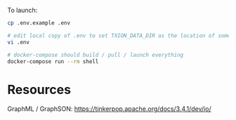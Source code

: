 To launch:

```bash
cp .env.example .env

# edit local copy of .env to set TXION_DATA_DIR as the location of some txion data
vi .env

# docker-compose should build / pull / launch everything
docker-compose run --rm shell
```

# Resources
GraphML / GraphSON: https://tinkerpop.apache.org/docs/3.4.1/dev/io/
